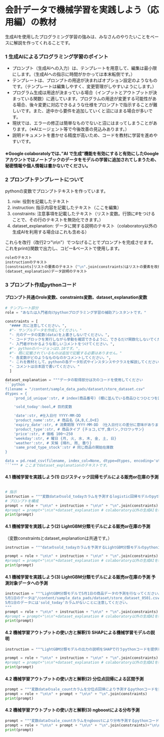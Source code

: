 # 会計データで機械学習を実践しよう（応用編）の教材
  
生成AIを使用したプログラミング学習の強みは、みなさんのやりたいことをベースに解説を作ってくれることです。
  
### 1 生成AIによるプログラミング学習のポイント
- プロンプト（生成AIへの入力）は、テンプレートを用意して、編集は最小限にします。（生成AIへの指示に時間がかかっては本末転倒です。）
- テンプレートは、プロンプトの用途が決まればオプション設定のようなものです。（テンプレートは編集しやすく、変更管理がしやすいようにします。）
- プログラム生成は用途が決まっている場合（インプットとアウトプットが決まっている関数）に適しています。プログラムの用途が変更する可能性がある場合、後々変更に対応できるような仕様をプロンプトで指示することが難しいです。また、途中から要件を追加していくと沼にはまる場合が多いです。
- 現状では、エラーの修正は簡単なものでないと沼にはまってしまうことがあります。（※AIエージェント等で今後改善の見込みあります。）
- 説明ドキュメントを書かせる精度が高いため、コードを教材に学習を進めやすいです。
  
#### ※Google colaboratolyでは、”AI で生成”機能を有効にすると有効にしたGoogleアカウントではノートブックのデータをモデルの学習に追加されてしまうため、秘密情報や個人情報は書かないでください。
  
  
  
### 2 プロンプトテンプレートについて
  
pythonの変数でプロンプトテキストを作っています。
  
1. role: 役割を記載したテキスト
2. instruction: 指示内容を記載したテキスト（ここを編集）
3. constraints: 注意事項を記載したテキスト（リスト変数。行頭に#をつけることで、その行のテキストを無効化できます。）
4. dataset_explanation: データに関する説明のテキスト（colaboratory以外の生成AIを利用する場合はこれも含める）
  
これらを改行（改行2つ"\n\n"）でつなげることでプロンプトを完成させます。これをprint()関数で出力し、コピー&ペーストで使用します。
  
```python
roleのテキスト
instructionのテキスト
[constraints]リストの要素のテキスト（"\n".join(constraints)はリストの要素を改行でつなげています。）
(dataset_explanation)データ説明のテキスト
```
  
  
  
### 3 プロンプト作成pythonコード
  
#### プロンプト共通のrole変数、constraints変数、dataset_explanation変数
```python
# テンプレート部分
role = "あなたは入門者向けpythonプログラミング学習の補助アシスタントです。"

constraints = [
  "#### 次に注意してください。",
  #"- サンプルデータを作成してください。"
  "- 元のデータの変数(data)を上書きしないでください。",
  "- コードブロックを実行しながら挙動を確認できるように、できるだけ関数化しないでください。",
  "- 入門者がわかるような易しいコメントをつけてください。",
  #"- pythonのバージョンは3.10です。",
  #"- 既に記載されているものは追加で記載する必要はありません。"
  "- 各変数がどのようなものなのかコメントしてください。",
  "- これを教材として、pythonの各データ形式やインスタンスやクラスを解説してください。",
  "- コメントは日本語で書いてください。"
  ]

dataset_explanation = """データの取得部分は次のコードを使用してください
```python
filename = "/content/sample_data_pads/dataset/store_dataset.csv"
dtypes = {
    'prod_id_unique':str, # index(商品番号) (棚に並んでいる商品ひとつひとつを区別 ex A_1_20240401, A_2_20240401, ...)

    'sold_today':bool,# 目的変数

    'date':str, #仕入日付 YYYY-MM-DD
    'product_name':str, # 商品名 {A,B,C,D<E}
    'expiry_date':str, # 消費期限 YYYY-MM-DD （仕入日付との差分に意味があります）
    'product_type':str, # 商品タイプ {チョコ,ピザ,食パン,クロワッサン}
    'price':str, # 価格 100〜250
    'weekday':str, # 曜日 {月, 火, 水, 木, 金, 土, 日}
    'weather':str, # 天候 {晴れ, 雨, 曇り}
    'same_prod_type_stock':str # 同じ商品の開始在庫数
}

data = pd.read_csv(filename, index_col=None, dtype=dtypes, encoding='utf-8')
```""" # ここまでdataset_explanationのテキストです。
```
  
#### 4.1 機械学習を実践しよう(1) ロジスティック回帰モデルによる販売or在庫の予測 
```python

# 指示
instruction = """変数dataのsold_todayカラムを予測するlogistic回帰モデルのpythonコードを提供してください。"""
# プロンプトを構成
prompt = role + "\n\n" + instruction + "\n\n" + "\n".join(constraints)
#prompt = prompt+"\n\n"+dataset_explanation # colaboratory以外の生成AIを利用する場合は行頭の#をはずし、有効にする
print(prompt)
```

#### 4.1 機械学習を実践しよう(2) LightGBM分類モデルによる販売or在庫の予測
  
（変数constraintsとdataset_explanationは共通です。）
```python
instruction = """dataのsold_todayカラムを予測するLightGBM分類モデルのpythonコードを提供してください。"""

prompt = role + "\n\n" + instruction + "\n\n" + "\n".join(constraints)
#prompt = prompt+"\n\n"+dataset_explanation # colaboratory以外の生成AIを利用する場合は行頭の#をはずし、有効にする
print(prompt)
```
  
#### 4.1 機械学習を実践しよう(3) LightGBM分類モデルによる販売or在庫の予測 予測対象データへの予測
```python
instruction = """LightGBM分類モデルで5月1日の商品データの予測を行なってください。
5月1日のデータは"/content/sample_data_pads/dataset/store_dataset_0501.csv"です。
5月1日のデータには'sold_today'カラムがないことに注意してください。
"""
prompt = role + "\n\n" + instruction + "\n\n" + "\n".join(constraints)
#prompt = prompt+"\n\n"+dataset_explanation # colaboratory以外の生成AIを利用する場合は行頭の#をはずし、有効にする
print(prompt)
```
  
  
#### 4.2 機械学習アウトプットの使い方と解釈(1) SHAPによる機械学習モデルの説明
```python
instruction = """LightGBM分類モデルの出力の説明をSHAPで行うpythonコードを提供してください。サンプルを例にSHAP値のウォーターフォール図を作成してください"""

prompt = role + "\n\n" + instruction + "\n\n" + "\n".join(constraints)
#prompt = prompt+"\n\n"+dataset_explanation # colaboratory以外の生成AIを利用する場合は行頭の#をはずし、有効にする
print(prompt)
```
  
  
#### 4.2 機械学習アウトプットの使い方と解釈(2) 分位点回帰による区間予測
```python
prompt = """変数dataのsale_countカラムを分位点回帰により予測するpythonコードを提供してください。"""
prompt = role + "\n\n" + prompt + "\n\n" + "\n".join(constraints)
print(prompt)
```
  
  
#### 4.2 機械学習アウトプットの使い方と解釈(3) ngboostによる分布予測
```python
prompt = """変数dataのsale_countカラムをngboostにより分布予測するpythonコードを提供してください。"""
prompt = role + "\n\n" + prompt + "\n\n" + "\n".join(constraints)+"\n\n"#+cot
print(prompt)
```
